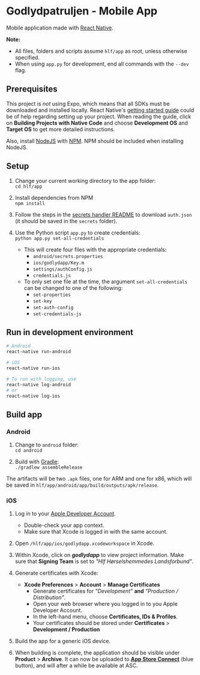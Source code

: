 # Godlydpatruljen - Mobile App
Mobile application made with [React Native][react-native].

**Note:**
* All files, folders and scripts assume `hlf/app` as root, unless otherwise specified.
* When using `app.py` for development, end all commands with the `--dev` flag.

## Prerequisites
This project is _not_ using Expo, which means that all SDKs must be downloaded and installed locally. React Native's [getting started guide][react-native-getting-started] could be of help regarding setting up your project. When reading the guide, click on **Building Projects with Native Code** and choose **Development OS** and **Target OS** to get more detailed instructions.

Also, install [NodeJS][nodejs] with [NPM][npm]. NPM should be included when installing NodeJS.

## Setup
1. Change your current working directory to the app folder:  
`cd hlf/app`

2. Install dependencies from NPM  
`npm install`

3. Follow the steps in the [secrets handler README](../secrets_handler/README.md) to download `auth.json` (it should be saved in the `secrets` folder).

4. Use the Python script `app.py` to create credentials:  
`python app.py set-all-credentials`
    - This will create four files with the appropriate credentials:
        - `android/secrets.properties`
        - `ios/godlydapp/Key.m`
        - `settings/authConfig.js`
        - `credentials.js`
    - To only set one file at the time, the argument `set-all-credentials` can be changed to one of the following:
        - `set-properties`
        - `set-key`
        - `set-auth-config`
        - `set-credentials-js`

## Run in development environment
```bash
# Android
react-native run-android

# iOS
react-native run-ios

# To run with logging, use
react-native log-android
# or
react-native log-ios
```

## Build app
### Android
1. Change to `android` folder:  
`cd android`

1. Build with [Gradle][gradle]:  
`./gradlew assembleRelease`

The artifacts will be two `.apk` files, one for ARM and one for x86, which will be saved in `hlf/app/android/app/build/outputs/apk/release`.

### iOS
1. Log in to your [Apple Developer Account][apple-dev].
    - Double-check your app context.
    - Make sure that Xcode is logged in with the same account.

1. Open `/hlf/app/ios/godlydapp.xcodeworkspace` in Xcode.

1. Within Xcode, click on _**godlydapp**_ to view project information. Make sure that **Signing Team** is set to _"Hlf Hørselshemmedes Landsforbund"_.

1. Generate certificates with Xcode:
    - **Xcode Preferences** &gt; **Account** &gt; **Manage Certificates**
        - Generate certificates for _"Development"_ **and** _"Production / Distribution"_.
        - Open your web browser where you logged in to you Apple Developer Account.
        - In the left-hand menu, choose **Certificates, IDs &amp; Profiles**.
        - Your certificates should be stored under **Certificates** &gt; **Development / Production**

1. Build the app for a generic iOS device.

1. When building is complete, the application should be visible under **Product** &gt; **Archive**. It can now be uploaded to [**App Store Connect**][app-store-connect] (blue button), and will after a while be available at ASC.


[apple-dev]:                    https://developer.apple.com/account/
[app-store-connect]:            https://appstoreconnect.apple.com/
[gradle]:                       https://gradle.org/
[nodejs]:                       https://nodejs.org/en/
[npm]:                          https://www.npmjs.com/
[react-native]:                 https://facebook.github.io/react-native/
[react-native-getting-started]: https://facebook.github.io/react-native/docs/getting-started